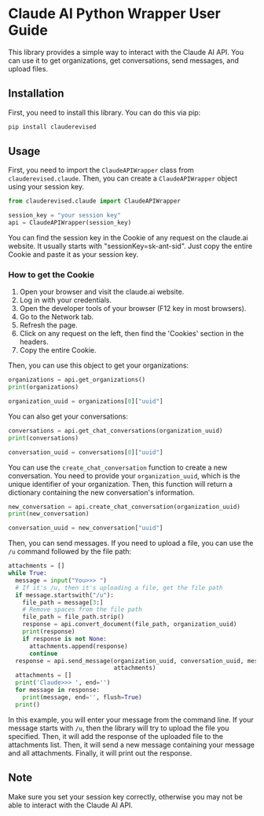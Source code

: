 # Claude AI Python Wrapper User Guide

This library provides a simple way to interact with the Claude AI API. You can use it to get organizations, get conversations, send messages, and upload files.

## Installation

First, you need to install this library. You can do this via pip:

```bash
pip install clauderevised
```

## Usage

First, you need to import the `ClaudeAPIWrapper` class from `clauderevised.claude`. Then, you can create a `ClaudeAPIWrapper` object using your session key.

```python
from clauderevised.claude import ClaudeAPIWrapper

session_key = "your session key"
api = ClaudeAPIWrapper(session_key)
```

You can find the session key in the Cookie of any request on the claude.ai website. It usually starts with "sessionKey=sk-ant-sid". Just copy the entire Cookie and paste it as your session key.

### How to get the Cookie

1. Open your browser and visit the claude.ai website.
2. Log in with your credentials.
3. Open the developer tools of your browser (F12 key in most browsers).
4. Go to the Network tab.
5. Refresh the page.
6. Click on any request on the left, then find the 'Cookies' section in the headers.
7. Copy the entire Cookie.

Then, you can use this object to get your organizations:

```python
organizations = api.get_organizations()
print(organizations)

organization_uuid = organizations[0]["uuid"]
```

You can also get your conversations:

```python
conversations = api.get_chat_conversations(organization_uuid)
print(conversations)

conversation_uuid = conversations[0]["uuid"]
```

You can use the `create_chat_conversation` function to create a new conversation. You need to provide your `organization_uuid`, which is the unique identifier of your organization. Then, this function will return a dictionary containing the new conversation's information.

```python
new_conversation = api.create_chat_conversation(organization_uuid)
print(new_conversation)

conversation_uuid = new_conversation["uuid"]
```

Then, you can send messages. If you need to upload a file, you can use the `/u` command followed by the file path:

```python
attachments = []
while True:
  message = input("You>>> ")
  # If it's /u, then it's uploading a file, get the file path
  if message.startswith("/u"):
    file_path = message[3:]
    # Remove spaces from the file path
    file_path = file_path.strip()
    response = api.convert_document(file_path, organization_uuid)
    print(response)
    if response is not None:
      attachments.append(response)
      continue
  response = api.send_message(organization_uuid, conversation_uuid, message,
                              attachments)
  attachments = []
  print('Claude>>> ', end='')
  for message in response:
    print(message, end='', flush=True)
  print()
```

In this example, you will enter your message from the command line. If your message starts with `/u`, then the library will try to upload the file you specified. Then, it will add the response of the uploaded file to the attachments list. Then, it will send a new message containing your message and all attachments. Finally, it will print out the response.

## Note

Make sure you set your session key correctly, otherwise you may not be able to interact with the Claude AI API.